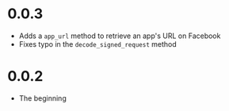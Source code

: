 # 0.0.3

* Adds a ``app_url`` method to retrieve an app's URL on Facebook
* Fixes typo in the ``decode_signed_request`` method

# 0.0.2

* The beginning
